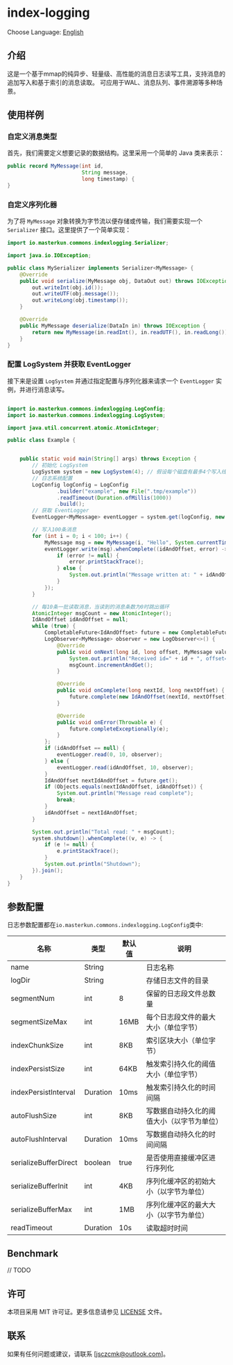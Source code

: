 # index-logging

Choose Language: [English](README-en.md)

## 介绍

这是一个基于mmap的纯异步、轻量级、高性能的消息日志读写工具，支持消息的追加写入和基于索引的消息读取。
可应用于WAL、消息队列、事件溯源等多种场景。

## 使用样例

### 自定义消息类型

首先，我们需要定义想要记录的数据结构。这里采用一个简单的 Java 类来表示：

```java
public record MyMessage(int id,
                        String message,
                        long timestamp) {
}
```

### 自定义序列化器

为了将 `MyMessage` 对象转换为字节流以便存储或传输，我们需要实现一个 `Serializer` 接口。这里提供了一个简单实现：

```java
import io.masterkun.commons.indexlogging.Serializer;

import java.io.IOException;

public class MySerializer implements Serializer<MyMessage> {
    @Override
    public void serialize(MyMessage obj, DataOut out) throws IOException {
        out.writeInt(obj.id());
        out.writeUTF(obj.message());
        out.writeLong(obj.timestamp());
    }

    @Override
    public MyMessage deserialize(DataIn in) throws IOException {
        return new MyMessage(in.readInt(), in.readUTF(), in.readLong());
    }
}
```

### 配置 LogSystem 并获取 EventLogger

接下来是设置 `LogSystem` 并通过指定配置与序列化器来请求一个 `EventLogger` 实例，并进行消息读写。

```java

import io.masterkun.commons.indexlogging.LogConfig;
import io.masterkun.commons.indexlogging.LogSystem;

import java.util.concurrent.atomic.AtomicInteger;

public class Example {


    public static void main(String[] args) throws Exception {
        // 初始化 LogSystem
        LogSystem system = new LogSystem(4); // 假设每个磁盘有最多4个写入线程
        // 日志系统配置
        LogConfig logConfig = LogConfig
                .builder("example", new File(".tmp/example"))
                .readTimeout(Duration.ofMillis(1000))
                .build();
        // 获取 EventLogger
        EventLogger<MyMessage> eventLogger = system.get(logConfig, new MySerializer());

        // 写入100条消息
        for (int i = 0; i < 100; i++) {
            MyMessage msg = new MyMessage(i, "Hello", System.currentTimeMillis());
            eventLogger.write(msg).whenComplete((idAndOffset, error) -> {
                if (error != null) {
                    error.printStackTrace();
                } else {
                    System.out.println("Message written at: " + idAndOffset);
                }
            });
        }

        // 每10条一批读取消息，当读到的消息条数为0时跳出循环
        AtomicInteger msgCount = new AtomicInteger();
        IdAndOffset idAndOffset = null;
        while (true) {
            CompletableFuture<IdAndOffset> future = new CompletableFuture<>();
            LogObserver<MyMessage> observer = new LogObserver<>() {
                @Override
                public void onNext(long id, long offset, MyMessage value) {
                    System.out.println("Received id=" + id + ", offset=" + offset + ", msg=" + value);
                    msgCount.incrementAndGet();
                }

                @Override
                public void onComplete(long nextId, long nextOffset) {
                    future.complete(new IdAndOffset(nextId, nextOffset));
                }

                @Override
                public void onError(Throwable e) {
                    future.completeExceptionally(e);
                }
            };
            if (idAndOffset == null) {
                eventLogger.read(0, 10, observer);
            } else {
                eventLogger.read(idAndOffset, 10, observer);
            }
            IdAndOffset nextIdAndOffset = future.get();
            if (Objects.equals(nextIdAndOffset, idAndOffset)) {
                System.out.println("Message read complete");
                break;
            }
            idAndOffset = nextIdAndOffset;
        }

        System.out.println("Total read: " + msgCount);
        system.shutdown().whenComplete((v, e) -> {
            if (e != null) {
                e.printStackTrace();
            }
            System.out.println("Shutdown");
        }).join();
    }
}
```

## 参数配置

日志参数配置都在`io.masterkun.commons.indexlogging.LogConfig`类中:

| 名称                    | 类型       | 默认值  | 说明                    |
|-----------------------|----------|------|-----------------------|
| name                  | String   |      | 日志名称                  |
| logDir                | String   |      | 存储日志文件的目录             |
| segmentNum            | int      | 8    | 保留的日志段文件总数量           |
| segmentSizeMax        | int      | 16MB | 每个日志段文件的最大大小（单位字节）    |
| indexChunkSize        | int      | 8KB  | 索引区块大小（单位字节）          |
| indexPersistSize      | int      | 64KB | 触发索引持久化的阈值大小（单位字节）    |
| indexPersistInterval  | Duration | 10ms | 触发索引持久化的时间间隔          |
| autoFlushSize         | int      | 8KB  | 写数据自动持久化的阈值大小（以字节为单位） |
| autoFlushInterval     | Duration | 10ms | 写数据自动持久化的时间间隔         |
| serializeBufferDirect | boolean  | true | 是否使用直接缓冲区进行序列化        |
| serializeBufferInit   | int      | 4KB  | 序列化缓冲区的初始大小（以字节为单位）   |
| serializeBufferMax    | int      | 1MB  | 序列化缓冲区的最大大小（以字节为单位）   |
| readTimeout           | Duration | 10s  | 读取超时时间                |

## Benchmark

// TODO

## 许可

本项目采用 MIT 许可证。更多信息请参见 [LICENSE](LICENSE) 文件。

## 联系

如果有任何问题或建议，请联系 [jsczcmk@outlook.com]。
